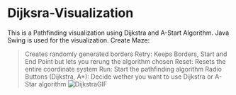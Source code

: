 # Dijksra-Visualization
This is a Pathfinding visualization using Dijkstra and A-Start Algorithm. Java Swing is used for the visualization. 
Create Maze: 
>Creates randomly generated borders
Retry:
>Keeps Borders, Start and End Point but lets you rerung the algorithm chosen
Reset:
>Resets the entire coordinate system
Run:
>Start the pathfinding algorithm
Radio Buttons (Dijkstra, A*):
>Decide wether you want to use Dijkstra or A-Star algorithm
![DijkstraGIF](https://github.com/Ricardo-Straub/Dijksra-Visualization/assets/108030615/66fa7e50-05b6-4289-ae78-573c411a6c17)
